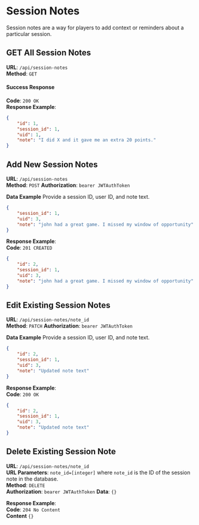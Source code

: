 # Session Notes

Session notes are a way for players to add context or reminders about a particular session.

## GET All Session Notes
**URL**: `/api/session-notes`  
**Method**: `GET`

#### Success Response
**Code**: `200 OK`  
**Response Example**:  
```json
{
    "id": 1,
    "session_id": 1,
    "uid": 1,
    "note": "I did X and it gave me an extra 20 points."
}
```

## Add New Session Notes

**URL**: `/api/session-notes`  
**Method**: `POST`
**Authorization**: `bearer JWTAuthToken`

**Data Example**
Provide a session ID, user ID, and note text.

```json
{
    "session_id": 1,
    "uid": 3,
    "note": "john had a great game. I missed my window of opportunity"
}
```

**Response Example**:  
**Code**: `201 CREATED`

```json
{
    "id": 2,
    "session_id": 1,
    "uid": 3,
    "note": "john had a great game. I missed my window of opportunity"
}
```

## Edit Existing Session Notes

**URL**: `/api/session-notes/note_id`  
**Method**: `PATCH`
**Authorization**: `bearer JWTAuthToken`

**Data Example**
Provide a session ID, user ID, and note text.

```json
{
    "id": 2,
    "session_id": 1,
    "uid": 3,
    "note": "Updated note text"
}
```

**Response Example**:  
**Code**: `200 OK`

```json
{
    "id": 2,
    "session_id": 1,
    "uid": 3,
    "note": "Updated note text"
}
```

## Delete Existing Session Note

**URL**: `/api/session-notes/note_id`  
**URL Parameters**: `note_id=[integer]` where `note_id` is the ID of the session note in the database.  
**Method**: `DELETE`  
**Authorization**: `bearer JWTAuthToken`
**Data**: `{}`

**Response Example**:  
**Code**: `204 No Content`  
**Content** `{}`

